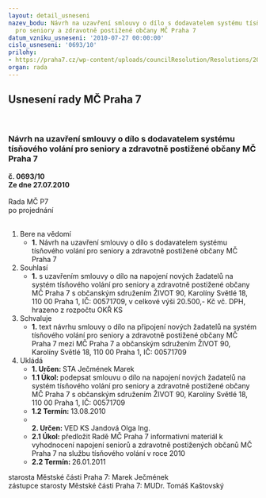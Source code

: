 ```yaml
---
layout: detail_usneseni
nazev_bodu: Návrh na uzavření smlouvy o dílo s dodavatelem systému tísňového volání
  pro seniory a zdravotně postižené občany MČ Praha 7
datum_vzniku_usneseni: '2010-07-27 00:00:00'
cislo_usneseni: '0693/10'
prilohy:
- https://praha7.cz/wp-content/uploads/councilResolution/Resolutions/20219/39-10-n%c3%a1vrh_smlouvy_o_d%c3%adlo_os_%c5%beivot_90_pro_rok_2010_(2)_(3).doc
organ: rada
---
```

<div id="ucUsn_pList" class="usn">
	<span><h2>Usnesení rady MČ Praha 7 </h2>
<br></span><div class="standBody">
<span><h3>Návrh na uzavření smlouvy o dílo s dodavatelem systému tísňového volání pro seniory a zdravotně postižené občany MČ Praha 7</h3></span><div class="center">
		<strong>č. 0693/10</strong><br>
	</div>
<div class="center">
		<strong>Ze dne 27.07.2010</strong><br><br>
	</div>Rada MČ P7<br> po projednání<br><br><ol>
<li>Bere na vědomí<ul><li>
<strong>1.</strong> Návrh na uzavření smlouvy o dílo s dodavatelem systému tísňového volání pro seniory a zdravotně postižené občany MČ Praha 7 </li></ul>
</li>
<li>Souhlasí<ul><li>
<strong>1.</strong> s uzavřením smlouvy o dílo na napojení nových žadatelů na systém tísňového volání pro seniory a zdravotně postižené občany MČ Praha 7 s občanským sdružením ŽIVOT 90, Karolíny Světlé 18, 110 00 Praha 1, IČ: 00571709,             v celkové výši 20.500,- Kč vč. DPH, hrazeno z rozpočtu OKŘ KS</li></ul>
</li>
<li>Schvaluje<ul><li>
<strong>1.</strong> text návrhu smlouvy o dílo na připojení nových žadatelů na systém tísňového volání pro seniory a zdravotně postižené občany MČ Praha 7 mezi MČ Praha 7     a  občanským sdružením ŽIVOT 90, Karolíny Světlé 18, 110 00 Praha 1,              IČ: 00571709 </li></ul>
</li>
<li>Ukládá<ul>
<li>
<strong>1. Určen: </strong>STA Ječmének Marek</li>
<li>
<strong>1.1 Úkol: </strong>podepsat smlouvu o dílo na napojení nových žadatelů na systém tísňového volání pro seniory a zdravotně postižené občany MČ Praha 7 s občanským sdružením ŽIVOT 90, Karolíny Světlé 18, 110 00 Praha 1, IČ: 00571709</li>
<li>
<strong>1.2 Termín: </strong>13.08.2010</li>
<li>
<strong><br>2. Určen: </strong>VED KS Jandová Olga Ing.</li>
<li>
<strong>2.1 Úkol: </strong>předložit Radě MČ Praha 7 informativní materiál k vyhodnocení napojení seniorů a zdravotně postižených občanů MČ Praha 7 na službu tísňového volání v roce 2010</li>
<li>
<strong>2.2 Termín: </strong>26.01.2011</li>
</ul>
</li>
</ol>starosta Městské části Praha 7: Marek Ječmének<br>zástupce starosty Městské části Praha 7: MUDr. Tomáš Kaštovský 
</div>
</div>